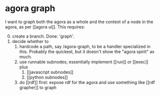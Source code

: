 # agora graph

I want to graph both the agora as a whole and the context of a node in the agora, as per [[agora ui]]. This requires:

0. create a branch. Done: 'graph'.
1. decide whether to
   1. hardcode a path, say /agora-graph, to be a handler specialized in this. Probably the quickest, but it doesn't show the "agora spirit" as much.
   2. use runnable subnodes; essentially implement [[run]] or [[exec]] plus
      1. [[javascript subnodes]]
      2. [[python subnodes]]
   3. do [[rdf]] first: expose rdf for the agora and use something like [[rdf grapher]] to graph


